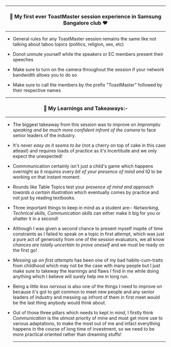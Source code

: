 -------------------------------------------------------------------------
### <p align="center"> 📌 My first ever ToastMaster session experience in Samsung Bangalore club ❤ </p>

-------------------------------------------------------------------------

* General rules for any ToastMaster session remains the same like not talking about taboo topics (politics, religion, sex, etc)

* Donot unmute yourself while the speakers or EC members present their speeches 

* Make sure to turn on the camera throughout the session if your network bandwidth allows you to do so

* Make sure to call the members by the prefix "ToastMaster" followed by their respective names

-------------------------------------------------------------------------------------------------------------------------------------------------------------------------

### <p align="center"> 📌 My Learnings and Takeaways:- </p>
   
-------------------------------------------------------------------------

* The biggest takeaway from this session was to improve on *Impromptu speaking and be much more confident infront of the camera* to face senior leaders of the industry.

* It's *never easy as it seems to be* (not a cherry on top of cake in this case atleast) and requires loads of practice as it's Incertitude and we only expect the unexpected!

* Commmunication certainly isn't just a child's game which happens overnight as it *requires every bit of your presence of mind and IQ* to be working on that instant moment.

* Rounds like Table Topics test your *presence of mind and approach towards a certain illustration* which eventually comes by practice and not just by reading textbooks.

* Three important things to keep in mind as a student are:- *Networking, Technical skills, Communication skills* can either make it big for you or shatter it in a second!

* Although I was given a second chance to present myself inspite of time constraints as I failed to speak on a topic in first attempt, which was just a pure act of generosity    from one of the session evaluators, we all know *chances are totally uncertain to prove oneself* and we must be ready on the first go!   
   
* *Messing up on first attempts* has been one of my bad habits-cum-traits from childhood which may not be the case with many people but I just make sure to takeway the             learnings and flaws I find in me while doing anything which I believe will surely help me in long run.
   
* Being a *little less nervous* is also one of the things I need to improve on because it's got to get common to meet new people and any senior leaders of Industry and messing 
    up infront of them in first meet would be the last thing anybody would think about.
   
* Out of those three pillars which needs to kept in mind, I firstly think *Communication* is the utmost priority of mine and must get more use to various adaptations, to make 
   the most out of me and infact everything happens in the course of long time of investment, so we need to be more practical oriented rather than dreaming stuffs!
   
   -----------------------------------------------------------------------------------------------------------------------------------------------------------------------
